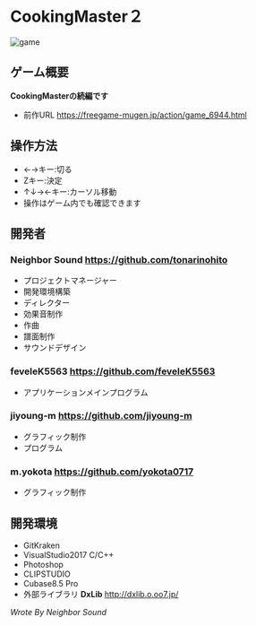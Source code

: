 # CookingMaster２
![game](https://user-images.githubusercontent.com/30017323/52531561-b811ed80-2d5a-11e9-9d52-93f280c6b828.png)
## ゲーム概要

**CookingMasterの続編です**
+ 前作URL https://freegame-mugen.jp/action/game_6944.html
## 操作方法
+ ←→キー:切る
+ Zキー:決定
+ ↑↓→←キー:カーソル移動
+ 操作はゲーム内でも確認できます
## 開発者
### **Neighbor Sound https://github.com/tonarinohito**
+ プロジェクトマネージャー
+ 開発環境構築
+ ディレクター
+ 効果音制作
+ 作曲
+ 譜面制作
+ サウンドデザイン
### **feveleK5563 https://github.com/feveleK5563**
+ アプリケーションメインプログラム
### **jiyoung-m https://github.com/jiyoung-m**
+ グラフィック制作
+ プログラム
### **m.yokota https://github.com/yokota0717**
+ グラフィック制作
## 開発環境
+ GitKraken
+ VisualStudio2017 C/C++
+ Photoshop
+ CLIPSTUDIO
+ Cubase8.5 Pro
+ 外部ライブラリ **DxLib** http://dxlib.o.oo7.jp/

*Wrote By Neighbor Sound*
